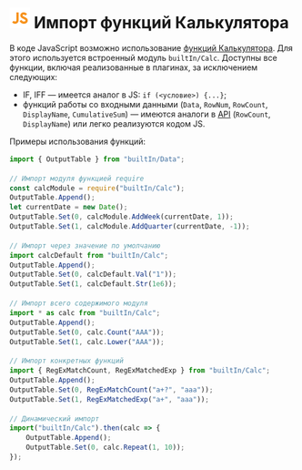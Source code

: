 # ![](../../../media/app/icons/component-18/component-default-55.svg) Импорт функций Калькулятора

В коде JavaScript возможно использование [функций Калькулятора](../../func/calc-func/README.md). Для этого используется встроенный модуль `builtIn/Calc`. Доступны все функции, включая реализованные в плагинах, за исключением следующих:

- IF, IFF — имеется аналог в JS: `if (<условие>) {...}`;
- функций работы со входными данными (`Data`, `RowNum`, `RowCount`, `DisplayName`, `CumulativeSum`) — имеются аналоги в [API](./api-description.md) (`RowCount`, `DisplayName`) или легко реализуются кодом JS.

Примеры использования функций:

```javascript
import { OutputTable } from "builtIn/Data";

// Импорт модуля функцией require
const calcModule = require("builtIn/Calc");
OutputTable.Append();
let currentDate = new Date();
OutputTable.Set(0, calcModule.AddWeek(currentDate, 1));
OutputTable.Set(1, calcModule.AddQuarter(currentDate, -1));

// Импорт через значение по умолчанию
import calcDefault from "builtIn/Calc";
OutputTable.Append();
OutputTable.Set(0, calcDefault.Val("1"));
OutputTable.Set(1, calcDefault.Str(1e6));

// Импорт всего содержимого модуля
import * as calc from "builtIn/Calc";
OutputTable.Append();
OutputTable.Set(0, calc.Count("AAA"));
OutputTable.Set(1, calc.Lower("AAA"));

// Импорт конкретных функций
import { RegExMatchCount, RegExMatchedExp } from "builtIn/Calc";
OutputTable.Append();
OutputTable.Set(0, RegExMatchCount("a+?", "aaa"));
OutputTable.Set(1, RegExMatchedExp("a+", "aaa"));

// Динамический импорт
import("builtIn/Calc").then(calc => {
    OutputTable.Append();
    OutputTable.Set(0, calc.Repeat(1, 10));
});

```